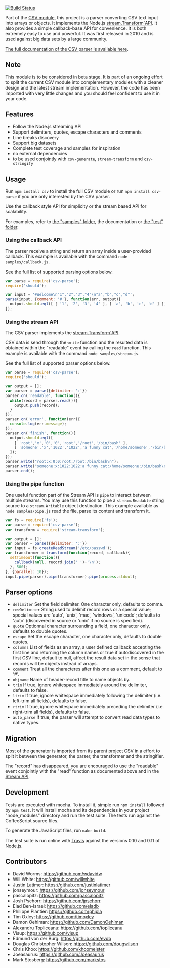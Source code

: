 [![Build Status](https://secure.travis-ci.org/wdavidw/node-csv-parse.png)](http://travis-ci.org/wdavidw/node-csv-parse)

Part of the [CSV module](https://github.com/wdavidw/node-csv), this project is a
parser converting CSV text input into arrays or objects. It implements the 
Node.js [stream.Transform`API](http://nodejs.org/api/stream.html#stream_class_stream_transform). It also provides a simple callback-base API for convenience. It is both extremely easy to use and powerful. It was first
released in 2010 and is used against big data sets by a large community.

[The full documentation of the CSV parser is available here](http://www.adaltas.com/projects/node-csv/).

## Note

This module is to be considered in beta stage. It is part of an ongoing effort 
to split the current CSV module into complementary modules with a cleaner design 
and the latest stream implementation. However, the code has been imported with 
very little changes and you should feel confident to use it in your code.

## Features

*   Follow the Node.js streaming API
*   Support delimiters, quotes, escape characters and comments
*   Line breaks discovery
*   Support big datasets
*   Complete test coverage and samples for inspiration
*   no external dependencies
*   to be used conjointly with `csv-generate`, `stream-transform` and `csv-stringify`


## Usage

Run `npm install csv` to install the full CSV module or run 
`npm install csv-parse` if you are only interested by the CSV parser.

Use the callback style API for simplicity or the stream based API for 
scalability.

For examples, refer to [the "samples" folder][csv-samples], 
the documentation or [the "test" folder][csv-test].

### Using the callback API

The parser receive a string and return an array inside a user-provided 
callback. This example is available with the command `node samples/callback.js`.

See the full list of supported parsing options below.

```javascript
var parse = require('csv-parse');
require('should');

var input = '#Welcome\n"1","2","3","4"\n"a","b","c","d"';
parse(input, {comment: '#'}, function(err, output){
  output.should.eql([ [ '1', '2', '3', '4' ], [ 'a', 'b', 'c', 'd' ] ]);
});
```

### Using the stream API

The CSV parser implements the [stream.Transform`API][stream_transform].

CSV data is send through the `write` function and the resulted data is obtained
within the "readable" event by calling the `read` function. This example is 
available with the command `node samples/stream.js`.

See the full list of supported parser options below.
    
```javascript
var parse = require('csv-parse');
require('should');

var output = [];
var parser = parse({delimiter: ':'})
parser.on('readable', function(){
  while(record = parser.read()){
    output.push(record);
  }
});
parser.on('error', function(err){
  console.log(err.message);
});
parser.on('finish', function(){
  output.should.eql([
    [ 'root','x','0','0','root','/root','/bin/bash' ],
    [ 'someone','x','1022','1022','a funny cat','/home/someone','/bin/bash' ]
  ]);
});
parser.write("root:x:0:0:root:/root:/bin/bash\n");
parser.write("someone:x:1022:1022:a funny cat:/home/someone:/bin/bash\n");
parser.end();
```

### Using the pipe function

One useful function part of the Stream API is `pipe` to interact between 
multiple streams. You may use this function to pipe a `stream.Readable` string 
source to a `stream.Writable` object destination. This example available as 
`node samples/pipe.js` read the file, parse its content and transform it.

```javascript
var fs = require('fs');
var parse = require('csv-parse');
var transform = require('stream-transform');

var output = [];
var parser = parse({delimiter: ':'})
var input = fs.createReadStream('/etc/passwd');
var transformer = transform(function(record, callback){
  setTimeout(function(){
    callback(null, record.join(' ')+'\n');
  }, 500);
}, {parallel: 10});
input.pipe(parser).pipe(transformer).pipe(process.stdout);
```

## Parser options

*   `delimiter`     Set the field delimiter. One character only, defaults to comma.
*   `rowDelimiter`  String used to delimit record rows or a special value; special values are 'auto', 'unix', 'mac', 'windows', 'unicode'; defaults to 'auto' (discovered in source or 'unix' if no source is specified).
*   `quote`         Optionnal character surrounding a field, one character only, defaults to double quotes.
*   `escape`        Set the escape character, one character only, defaults to double quotes.
*   `columns`       List of fields as an array, a user defined callback accepting the first line and returning the column names or true if autodiscovered in the first CSV line, default to null, affect the result data set in the sense that records will be objects instead of arrays.
*   `comment`       Treat all the characteres after this one as a comment, default to '#'.
*   `objname`       Name of header-record title to name objects by.
*   `trim`          If true, ignore whitespace immediately around the delimiter, defaults to false.
*   `ltrim`         If true, ignore whitespace immediately following the delimiter (i.e. left-trim all fields), defaults to false.
*   `rtrim`         If true, ignore whitespace immediately preceding the delimiter (i.e. right-trim all fields), defaults to false.
*   `auto_parse`    If true, the parser will attempt to convert read data types to native types.

## Migration

Most of the generator is imported from its parent project [CSV][csv] in a effort 
to split it between the generator, the parser, the transformer and the 
stringifier.

The "record" has disappeared, you are encouraged to use the "readable" event conjointly 
with the "read" function as documented above and in the [Stream API][stream_transform].

## Development

Tests are executed with mocha. To install it, simple run `npm install` 
followed by `npm test`. It will install mocha and its dependencies in your 
project "node_modules" directory and run the test suite. The tests run 
against the CoffeeScript source files.

To generate the JavaScript files, run `make build`.

The test suite is run online with [Travis][travis] against the versions 
0.10 and 0.11 of Node.js.

Contributors
------------

*   David Worms: <https://github.com/wdavidw>
*   Will White: <https://github.com/willwhite>
*   Justin Latimer: <https://github.com/justinlatimer>
*   jonseymour: <https://github.com/jonseymour>
*   pascalopitz: <https://github.com/pascalopitz>
*   Josh Pschorr: <https://github.com/jpschorr>
*   Elad Ben-Israel: <https://github.com/eladb>
*   Philippe Plantier: <https://github.com/phipla>
*   Tim Oxley: <https://github.com/timoxley>
*   Damon Oehlman: <https://github.com/DamonOehlman>
*   Alexandru Topliceanu: <https://github.com/topliceanu>
*   Visup: <https://github.com/visup>
*   Edmund von der Burg: <https://github.com/evdb>
*   Douglas Christopher Wilson: <https://github.com/dougwilson>
*   Chris Khoo: <https://github.com/khoomeister>
*   Joeasaurus: <https://github.com/Joeasaurus>
*   Mark Stosberg: <https://github.com/markstos>

[csv]: https://github.com/wdavidw/node-csv
[csv-samples]: https://github.com/wdavidw/node-csv-parse/tree/master/samples
[csv-test]: https://github.com/wdavidw/node-csv-parse/tree/master/test
[stream_transform]: http://nodejs.org/api/stream.html#stream_class_stream_transform
[travis]: https://travis-ci.org/#!/wdavidw/node-csv-parse

